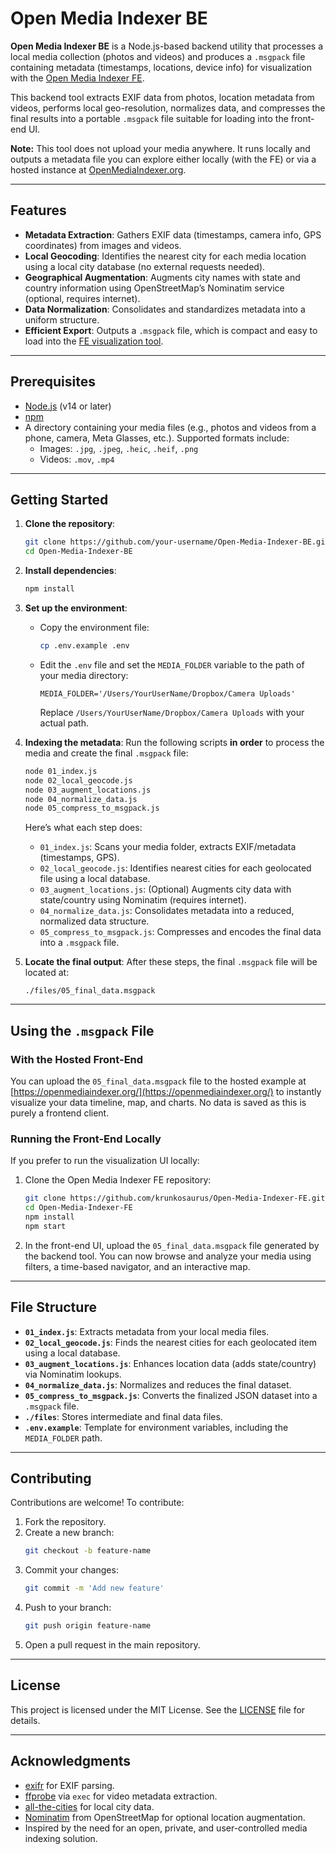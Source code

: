 
# Open Media Indexer BE

**Open Media Indexer BE** is a Node.js-based backend utility that processes a local media collection (photos and videos) and produces a `.msgpack` file containing metadata (timestamps, locations, device info) for visualization with the [Open Media Indexer FE](https://github.com/krunkosaurus/Open-Media-Indexer-FE).

This backend tool extracts EXIF data from photos, location metadata from videos, performs local geo-resolution, normalizes data, and compresses the final results into a portable `.msgpack` file suitable for loading into the front-end UI.

**Note:** This tool does not upload your media anywhere. It runs locally and outputs a metadata file you can explore either locally (with the FE) or via a hosted instance at [OpenMediaIndexer.org](https://openmediaindexer.org/).

---

## Features

- **Metadata Extraction**: Gathers EXIF data (timestamps, camera info, GPS coordinates) from images and videos.
- **Local Geocoding**: Identifies the nearest city for each media location using a local city database (no external requests needed).
- **Geographical Augmentation**: Augments city names with state and country information using OpenStreetMap’s Nominatim service (optional, requires internet).
- **Data Normalization**: Consolidates and standardizes metadata into a uniform structure.
- **Efficient Export**: Outputs a `.msgpack` file, which is compact and easy to load into the [FE visualization tool](https://github.com/krunkosaurus/Open-Media-Indexer-FE).

---

## Prerequisites

- [Node.js](https://nodejs.org/) (v14 or later)
- [npm](https://www.npmjs.com/)
- A directory containing your media files (e.g., photos and videos from a phone, camera, Meta Glasses, etc.). Supported formats include:
  - Images: `.jpg`, `.jpeg`, `.heic`, `.heif`, `.png`
  - Videos: `.mov`, `.mp4`

---

## Getting Started

1. **Clone the repository**:
   ```bash
   git clone https://github.com/your-username/Open-Media-Indexer-BE.git
   cd Open-Media-Indexer-BE
   ```

2. **Install dependencies**:
   ```bash
   npm install
   ```

3. **Set up the environment**:
   - Copy the environment file:
     ```bash
     cp .env.example .env
     ```
   - Edit the `.env` file and set the `MEDIA_FOLDER` variable to the path of your media directory:
     ```env
     MEDIA_FOLDER='/Users/YourUserName/Dropbox/Camera Uploads'
     ```
     Replace `/Users/YourUserName/Dropbox/Camera Uploads` with your actual path.

4. **Indexing the metadata**:
   Run the following scripts **in order** to process the media and create the final `.msgpack` file:
   ```bash
   node 01_index.js
   node 02_local_geocode.js
   node 03_augment_locations.js
   node 04_normalize_data.js
   node 05_compress_to_msgpack.js
   ```

   Here’s what each step does:
   - `01_index.js`: Scans your media folder, extracts EXIF/metadata (timestamps, GPS).
   - `02_local_geocode.js`: Identifies nearest cities for each geolocated file using a local database.
   - `03_augment_locations.js`: (Optional) Augments city data with state/country using Nominatim (requires internet).
   - `04_normalize_data.js`: Consolidates metadata into a reduced, normalized data structure.
   - `05_compress_to_msgpack.js`: Compresses and encodes the final data into a `.msgpack` file.

5. **Locate the final output**:
   After these steps, the final `.msgpack` file will be located at:
   ```
   ./files/05_final_data.msgpack
   ```

---

## Using the `.msgpack` File

### With the Hosted Front-End

You can upload the `05_final_data.msgpack` file to the hosted example at [https://openmediaindexer.org/](https://openmediaindexer.org/) to instantly visualize your data timeline, map, and charts. No data is saved as this is purely a frontend client.

### Running the Front-End Locally

If you prefer to run the visualization UI locally:

1. Clone the Open Media Indexer FE repository:
   ```bash
   git clone https://github.com/krunkosaurus/Open-Media-Indexer-FE.git
   cd Open-Media-Indexer-FE
   npm install
   npm start
   ```
2. In the front-end UI, upload the `05_final_data.msgpack` file generated by the backend tool. You can now browse and analyze your media using filters, a time-based navigator, and an interactive map.

---

## File Structure

- **`01_index.js`**: Extracts metadata from your local media files.
- **`02_local_geocode.js`**: Finds the nearest cities for each geolocated item using a local database.
- **`03_augment_locations.js`**: Enhances location data (adds state/country) via Nominatim lookups.
- **`04_normalize_data.js`**: Normalizes and reduces the final dataset.
- **`05_compress_to_msgpack.js`**: Converts the finalized JSON dataset into a `.msgpack` file.
- **`./files`**: Stores intermediate and final data files.
- **`.env.example`**: Template for environment variables, including the `MEDIA_FOLDER` path.

---

## Contributing

Contributions are welcome! To contribute:

1. Fork the repository.
2. Create a new branch:
   ```bash
   git checkout -b feature-name
   ```
3. Commit your changes:
   ```bash
   git commit -m 'Add new feature'
   ```
4. Push to your branch:
   ```bash
   git push origin feature-name
   ```
5. Open a pull request in the main repository.

---

## License

This project is licensed under the MIT License. See the [LICENSE](LICENSE) file for details.

---

## Acknowledgments

- [exifr](https://github.com/MikeKovarik/exifr) for EXIF parsing.
- [ffprobe](https://ffmpeg.org/ffprobe.html) via `exec` for video metadata extraction.
- [all-the-cities](https://github.com/zeke/all-the-cities) for local city data.
- [Nominatim](https://nominatim.openstreetmap.org/) from OpenStreetMap for optional location augmentation.
- Inspired by the need for an open, private, and user-controlled media indexing solution.

